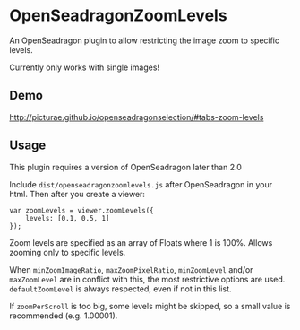 # OpenSeadragonZoomLevels

An OpenSeadragon plugin to allow restricting the image zoom to specific levels.

Currently only works with single images!

## Demo

http://picturae.github.io/openseadragonselection/#tabs-zoom-levels

## Usage

This plugin requires a version of OpenSeadragon later than 2.0

Include `dist/openseadragonzoomlevels.js` after OpenSeadragon in your html. Then after you create a viewer:

    var zoomLevels = viewer.zoomLevels({
        levels: [0.1, 0.5, 1]
    });

Zoom levels are specified as an array of Floats where 1 is 100%. Allows zooming only to specific levels.

When `minZoomImageRatio`, `maxZoomPixelRatio`, `minZoomLevel` and/or `maxZoomLevel` are in conflict with this, the most restrictive options are used. `defaultZoomLevel` is always respected, even if not in this list.

If `zoomPerScroll` is too big, some levels might be skipped, so a small value is recommended (e.g. 1.00001).
